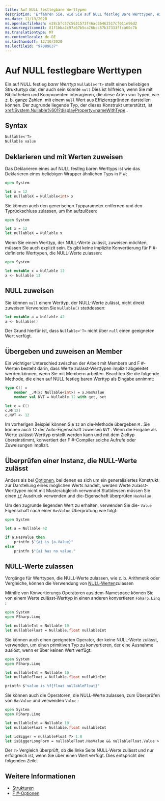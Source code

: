 ```yaml
---
title: Auf NULL festlegbare Werttypen
description: 'Erfahren Sie, wie Sie auf NULL festleg Bare Werttypen, eine Möglichkeit zur Darstellung von Werttypen, die auch NULL sein können, in F # verwenden.'
ms.date: 11/19/2020
ms.openlocfilehash: e28cbfc57c5631573f46ac36462517cf011e96d2
ms.sourcegitcommit: 81f1bba2c97a67b5ca76bcc57b37333ffca60c7b
ms.translationtype: MT
ms.contentlocale: de-DE
ms.lasthandoff: 12/10/2020
ms.locfileid: "97009637"
---
```

# <a name="nullable-value-types"></a>Auf NULL festlegbare Werttypen

Ein auf NULL festleg _barer Werttyp_ `Nullable<'T>` stellt einen beliebigen Strukturtyp dar, der auch sein könnte [](structures.md) `null` Dies ist hilfreich, wenn Sie mit Bibliotheken und Komponenten interagieren, die diese Arten von Typen, wie z. b. ganze Zahlen, mit einem `null` Wert aus Effizienzgründen darstellen können. Der zugrunde liegende Typ, der dieses Konstrukt unterstützt, ist <xref:System.Nullable%601?displayProperty=nameWithType> .

## <a name="syntax"></a>Syntax

```fsharp
Nullable<'T>
Nullable value
```

## <a name="declare-and-assign-with-values"></a>Deklarieren und mit Werten zuweisen

Das Deklarieren eines auf NULL festleg baren Werttyps ist wie das Deklarieren eines beliebigen Wrapper ähnlichen Typs in F #:

```fsharp
open System

let x = 12
let nullableX = Nullable<int> x
```

Sie können auch den generischen Typparameter entfernen und den Typrückschluss zulassen, um ihn aufzulösen:

```fsharp
open System

let x = 12
let nullableX = Nullable x
```

Wenn Sie einem Werttyp, der NULL-Werte zulässt, zuweisen möchten, müssen Sie auch explizit sein. Es gibt keine implizite Konvertierung für F #-definierte Werttypen, die NULL-Werte zulassen:

```fsharp
open System

let mutable x = Nullable 12
x <- Nullable 13
```

## <a name="assign-null"></a>NULL zuweisen

Sie können `null` einem Werttyp, der NULL-Werte zulässt, nicht direkt zuweisen Verwenden Sie `Nullable()` stattdessen:

```fsharp
let mutable a = Nullable 42
a <- Nullable()
```

Der Grund hierfür ist, dass `Nullable<'T>` nicht über `null` einen geeigneten Wert verfügt.

## <a name="pass-and-assign-to-members"></a>Übergeben und zuweisen an Member

Ein wichtiger Unterschied zwischen der Arbeit mit Membern und F #-Werten besteht darin, dass Werte zulässt-Werttypen implizit abgeleitet werden können, wenn Sie mit Membern arbeiten. Beachten Sie die folgende Methode, die einen auf NULL festleg baren Werttyp als Eingabe annimmt:

```fsharp
type C() =
    member _.M(x: Nullable<int>) = x.HasValue
    member val NVT = Nullable 12 with get, set

let c = C()
c.M(12)
c.NVT <- 12
```

Im vorherigen Beispiel können Sie `12` an die-Methode übergeben `M` . Sie können auch `12` der Auto-Eigenschaft zuweisen `NVT` . Wenn die Eingabe als Werte zulässt-Werttyp erstellt werden kann und mit dem Zieltyp übereinstimmt, konvertiert der F #-Compiler solche Aufrufe oder Zuweisungen implizit.

## <a name="examine-a-nullable-value-type-instance"></a>Überprüfen einer Instanz, die NULL-Werte zulässt

Anders als bei [Optionen](options.md), bei denen es sich um ein generalisiertes Konstrukt zur Darstellung eines möglichen Werts handelt, werden Werte zulässt-Werttypen nicht mit Musterabgleich verwendet Stattdessen müssen Sie einen [`if`](conditional-expressions-if-then-else.md) Ausdruck verwenden und die-Eigenschaft überprüfen `HasValue` .

Um den zugrunde liegenden Wert zu erhalten, verwenden Sie die- `Value` Eigenschaft nach einer `HasValue` Überprüfung wie folgt:

```fsharp
open System

let a = Nullable 42

if a.HasValue then
    printfn $"{a} is {a.Value}"
else
    printfn $"{a} has no value."
```

## <a name="nullable-operators"></a>NULL-Werte zulassen

Vorgänge für Werttypen, die NULL-Werte zulassen, wie z. b. Arithmetik oder Vergleiche, können die Verwendung von [NULL-Werten](symbol-and-operator-reference/nullable-operators.md)zulassen

Mithilfe von Konvertierungs Operatoren aus dem-Namespace können Sie von einem Werte zulässt-Werttyp in einen anderen konvertieren `FSharp.Linq` :

```fsharp
open System
open FSharp.Linq

let nullableInt = Nullable 10
let nullableFloat = Nullable.float nullableInt
```

Sie können auch einen geeigneten Operator, der keine NULL-Werte zulässt, verwenden, um einen primitiven Typ zu konvertieren, der eine Ausnahme auslöst, wenn er über keinen Wert verfügt:

```fsharp
open System
open FSharp.Linq

let nullableInt = Nullable 10
let nullableFloat = Nullable.float nullableInt

printfn $"value is %f{float nullableFloat}"
```

Sie können auch die Operatoren, die NULL-Werte zulassen, zum Überprüfen von `HasValue` und verwenden `Value` :

```fsharp
open System
open FSharp.Linq

let nullableInt = Nullable 10
let nullableFloat = Nullable.float nullableInt

let isBigger = nullableFloat ?> 1.0
let isBiggerLongForm = nullableFloat.HasValue && nullableFloat.Value > 1.0
```

Der `?>` Vergleich überprüft, ob die linke Seite NULL-Werte zulässt und nur erfolgreich ist, wenn Sie über einen Wert verfügt. Dies entspricht der folgenden Zeile.

## <a name="see-also"></a>Weitere Informationen

- [Strukturen](structures.md)
- [F #-Optionen](options.md)
